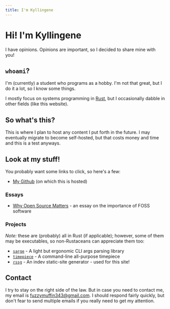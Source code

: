 ```yaml
---
title: I'm Kyllingene
---
```


# Hi! I'm Kyllingene

I have opinions. Opinions are important, so I decided to share mine with
you!

## `whoami`?

I'm (currently) a student who programs as a hobby. I'm not that great, but I do
it a lot, so I know some things.

I mostly focus on systems programming in [Rust][1], but I
occasionally dabble in other fields (like this website).

## So what's this?

This is where I plan to host any content I put forth in the future. I may
eventually migrate to become self-hosted, but that costs money and time and
this is a test anyways.

## Look at my stuff!

You probably want some links to click, so here's a few:

- [My Github][2] (on which this is hosted)

### Essays

- [Why Open Source Matters][3] - an essay on the importance of FOSS software
<!-- - *TODO* [State Of the Internet Address]() - an essay on the poor state of the Internet -->

### Projects

*Note:* these are (probably) all in Rust (if applicable); however, some of them
may be executables, so non-Rustaceans can appreciate them too:

- [`sarge`][4] - A light but ergonomic CLI args parsing library
- [`timepiece`][6] - A command-line all-purpose timepiece
- [`rssg`][5] - An indev static-site generator - used for this site!

## Contact

I try to stay on the right side of the law. But in case you need to contact me,
my email is [fuzzymuffin343@gmail.com](mailto:fuzzymuffin343@gmail.com). I
should respond fairly quickly, but don't fear to send multiple emails if you
really need to get my attention.

[1]: <https://rust-lang.org> "Rust homepage"
[2]: <https://github.com/Kyllingene> "My GitHub"
[3]: <./essays/why-open-source-matters.html> "Why Open Source Matters"
[4]: <https://crates.io/crates/sarge> "Sarge - a CLI args parser"
[5]: <https://crates.io/crates/rssg> "RSSG - a static-site generator"
[6]: <https://crates.io/crates/timepiece> "Timepiece - your command-line Rolex"

